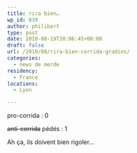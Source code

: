 ```yaml
---
title: rira bien…
wp_id: 839
author: philibert
type: post
date: 2010-08-19T20:06:45+00:00
draft: false
url: /2010/08/rira-bien-corrida-gradins/
categories:
  - news de merde
residency:
  - France
locations:
  - Lyon

---
```

pro-corrida : 0
  
<del datetime="2010-08-19T20:04:18+00:00">anti-corrida</del> pédés : 1

Ah ça, ils doivent bien rigoler&#8230;